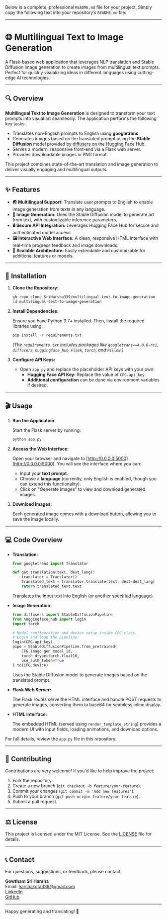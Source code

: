 Below is a complete, professional `README.md` file for your project. Simply copy the following text into your repository’s `README.md` file:

---

# 🌐 Multilingual Text to Image Generation

A Flask-based web application that leverages NLP translation and Stable Diffusion image generation to create images from multilingual text prompts. Perfect for quickly visualizing ideas in different languages using cutting-edge AI technologies.

---

## 🔍 Overview

**Multilingual Text to Image Generation** is designed to transform your text prompts into visual art seamlessly. The application performs the following key tasks:

- Translates non-English prompts to English using **googletrans**.
- Generates images based on the translated prompt using the **Stable Diffusion** model provided by [diffusers](https://github.com/huggingface/diffusers) on the Hugging Face Hub.
- Serves a modern, responsive front-end via a Flask web server.
- Provides downloadable images in PNG format.

This project combines state-of-the-art translation and image generation to deliver visually engaging and multilingual outputs.

---

## ✨ Features

- **🌏 Multilingual Support:** Translate user prompts to English to enable image generation from texts in any language.
- **🎨 Image Generation:** Uses the Stable Diffusion model to generate art from text, with customizable inference parameters.
- **🔒 Secure API Integration:** Leverages Hugging Face Hub for secure and authenticated model access.
- **🖼️ Interactive Web Interface:** A clean, responsive HTML interface with real-time progress feedback and image downloads.
- **🚀 Scalable Architecture:** Easily extendable and customizable for additional features or models.

---

## 🚀 Installation

1. **Clone the Repository:**

   ```bash
   gh repo clone SriHarsha339/multilingual-text-to-image-generation
   cd multilingual-text-to-image-generation


2. **Install Dependencies:**

   Ensure you have Python 3.7+ installed. Then, install the required libraries using:

   ```bash
   pip install -r requirements.txt
   ```

   *(The `requirements.txt` includes packages like `googletrans==4.0.0-rc1`, `diffusers`, `huggingface_hub`, `Flask`, `torch`, and `Pillow`.)*

3. **Configure API Keys:**

   - Open `app.py` and replace the placeholder API keys with your own:
     - **Hugging Face API Key:** Replace the value of `CFG.api_key`.
     - **Additional configuration** can be done via environment variables if desired.

---

## 🎬 Usage

1. **Run the Application:**

   Start the Flask server by running:

   ```bash
   python app.py
   ```

2. **Access the Web Interface:**

   Open your browser and navigate to [http://0.0.0.0:5000](http://0.0.0.0:5000). You will see the interface where you can:
   
   - Input your **text prompt**.
   - Choose a **language** (currently, only English is enabled, though you can extend this functionality).
   - Click on "Generate Images" to view and download generated images.

3. **Download Images:**

   Each generated image comes with a download button, allowing you to save the image locally.

---

## 💻 Code Overview

- **Translation:**

  ```python
  from googletrans import Translator
  
  def get_translation(text, dest_lang):
      translator = Translator()
      translated_text = translator.translate(text, dest=dest_lang)
      return translated_text.text
  ```
  
  Translates the input text into English (or another specified language).

- **Image Generation:**

  ```python
  from diffusers import StableDiffusionPipeline
  from huggingface_hub import login
  import torch
  
  # Model configuration and device setup inside CFG class.
  # Login and load the pipeline:
  login(CFG.api_key)
  pipe = StableDiffusionPipeline.from_pretrained(
      CFG.image_gen_model_id,
      torch_dtype=torch.float16,
      use_auth_token=True
  ).to(CFG.device)
  ```
  
  Uses the Stable Diffusion model to generate images based on the translated prompt.

- **Flask Web Server:**

  The Flask routes serve the HTML interface and handle POST requests to generate images, converting them to base64 for seamless inline display.

- **HTML Interface:**

  The embedded HTML (served using `render_template_string`) provides a modern UI with input fields, loading animations, and download options.

For full details, review the `app.py` file in this repository.

---

## 🤝 Contributing

Contributions are very welcome! If you'd like to help improve the project:

1. Fork the repository.
2. Create a new branch (`git checkout -b feature/your-feature`).
3. Commit your changes (`git commit -m 'Add new features'`).
4. Push to your branch (`git push origin feature/your-feature`).
5. Submit a pull request.

---

## ⚖️ License

This project is licensed under the MIT License. See the [LICENSE](LICENSE) file for details.

---

## 📞 Contact

For questions, suggestions, or feedback, please contact:

**Gowtham Sri Harsha**  
Email: [harshakota339@gmail.com](mailto:harshakota339@gmail.com)  
[LinkedIn](https://www.linkedin.com/in/gowthamsriharsha)  
[GitHub](https://github.com/SriHarsha339)

---

Happy generating and translating! 🚀
```
